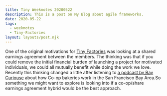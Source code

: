 ```yaml
---
title: Tiny Weeknotes 20200522
description: This is a post on My Blog about agile frameworks.
date: 2020-05-22
tags:
  - weeknotes
  - Tiny-Factories
layout: layouts/post.njk
---
```


One of the original motivations for [Tiny Factories](tinyfactories.space) was looking at a shared earnings agreement between the members. The thinking was that if you could remove the initial financial burden of launching a project for motivated individuals, we could all mutually benefit while doing the work we love. Recently this thinking changed a little after listening to [a podcast by Bay Curiouse](https://www.breaker.audio/bay-curious/e/63844889) about how Co-op bakeries work in the San Francisco Bay Area.So something we might want to explore is looking into if a co-op/share earnings agreement hybrid would be the best approach.
